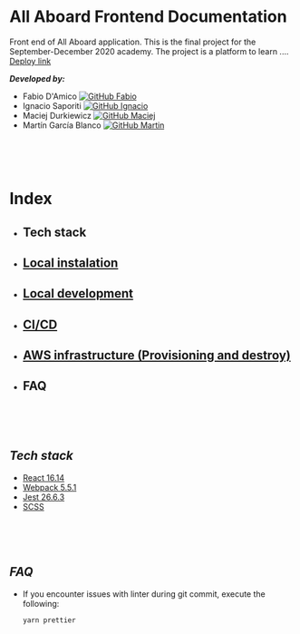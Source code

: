# All Aboard Frontend Documentation

Front end of All Aboard application. This is the final project for the September-December 2020 academy. The project is a platform to learn ....  
[Deploy link](http://all-aboard-fe.s3-website.eu-west-2.amazonaws.com/)

***Developed by:***
- Fabio D'Amico [![GitHub Fabio](https://img.shields.io/github/followers/fdamico?label=follow&style=social)](https://github.com/fdamico)
- Ignacio Saporiti [![GitHub Ignacio](https://img.shields.io/github/followers/isaporiti?label=follow&style=social)](https://github.com/isaporiti)
- Maciej Durkiewicz [![GitHub Maciej](https://img.shields.io/github/followers/MaWoDu?label=follow&style=social)](https://github.com/MaWoDu)
- Martín García Blanco [![GitHub Martin](https://img.shields.io/github/followers/martin-garcia-blanco?label=follow&style=social)](https://github.com/martin-garcia-blanco)

<br/>
<br/>
<br/>


# Index
- ## Tech stack
- ## [Local instalation](./doc/local-installation.md)
- ## [Local development](./doc/local-development.md)
- ## [CI/CD](./doc/cicd.md)
- ## [AWS infrastructure (Provisioning and destroy)](./doc/infrastructure.md)
- ## FAQ

<br/>
<br/>
<br/>

## ***Tech stack***

- [React 16.14](https://reactjs.org/)
- [Webpack 5.5.1](https://webpack.js.org/)
- [Jest 26.6.3](https://jestjs.io/)
- [SCSS](https://sass-lang.com/)



<br/>
<br/>
<br/>

## ***FAQ***

- If you encounter issues with linter during git commit, execute the following:
  ```
  yarn prettier
  ```
